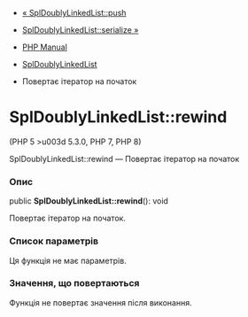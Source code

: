 - [« SplDoublyLinkedList::push](spldoublylinkedlist.push.md)
- [SplDoublyLinkedList::serialize
»](spldoublylinkedlist.serialize.md)

- [PHP Manual](index.md)
- [SplDoublyLinkedList](class.spldoublylinkedlist.md)
- Повертає ітератор на початок

# SplDoublyLinkedList::rewind

(PHP 5 \>u003d 5.3.0, PHP 7, PHP 8)

SplDoublyLinkedList::rewind — Повертає ітератор на початок

### Опис

public **SplDoublyLinkedList::rewind**(): void

Повертає ітератор на початок.

### Список параметрів

Ця функція не має параметрів.

### Значення, що повертаються

Функція не повертає значення після виконання.
